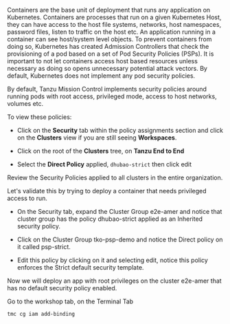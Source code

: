 Containers are the base unit of deployment that runs any application on Kubernetes. Containers are processes that run on a given Kubernetes Host, they can have access to the host file systems, networks, host namespaces, password files, listen to traffic on the host etc. An application running in a container can see host/system level objects. To prevent containers from doing so, Kubernetes has created Admission Controllers that check the provisioning of a pod based on a set of Pod Security Policies (PSPs). It is important to not let containers access host based resources unless necessary as doing so opens unnecessary potential attack vectors. By default, Kubernetes does not implement any pod security policies.

By default, Tanzu Mission Control implements security policies around running pods with root access, privileged mode, access to host networks, volumes etc.

To view these policies:

* Click on the **Security** tab within the policy assignments section and click on the **Clusters** view if you are still seeing **Workspaces**.

* Click on the root of the **Clusters** tree, on **Tanzu End to End**

* Select the **Direct Policy** applied, `dhubao-strict` then click edit

Review the Security Policies applied to all clusters in the entire organization.

Let's validate this by trying to deploy a container that needs privileged access to run.

* On the Security tab, expand the Cluster Group e2e-amer and notice that cluster group has the policy dhubao-strict applied as an Inherited security policy.

* Click on the Cluster Group tko-psp-demo and notice the Direct policy on it called psp-strict.

* Edit this policy by clicking on it and selecting edit, notice this policy enforces the Strict default security template.

Now we will deploy an app with root privileges on the cluster e2e-amer that has no default security policy enabled.

Go to the workshop tab, on the Terminal Tab

```execute-1
tmc cg iam add-binding
```